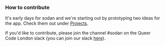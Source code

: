 ### How to contribute

It's early days for sodan and we're starting out by prototyping two ideas for the app. Check them out under [Projects](https://github.com/qcldn/sodan/projects).

If you'd like to contribute, please join the channel #sodan on the Queer Code London slack (you can join our slack [here](https://slackinvite-qcldn.herokuapp.com/)).
